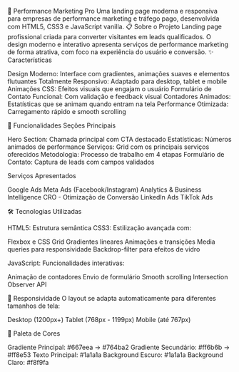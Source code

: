 🎯 Performance Marketing Pro
Uma landing page moderna e responsiva para empresas de performance marketing e tráfego pago, desenvolvida com HTML5, CSS3 e JavaScript vanilla.
📋 Sobre o Projeto
Landing page profissional criada para converter visitantes em leads qualificados. O design moderno e interativo apresenta serviços de performance marketing de forma atrativa, com foco na experiência do usuário e conversão.
✨ Características

Design Moderno: Interface com gradientes, animações suaves e elementos flutuantes
Totalmente Responsivo: Adaptado para desktop, tablet e mobile
Animações CSS: Efeitos visuais que engajam o usuário
Formulário de Contato Funcional: Com validação e feedback visual
Contadores Animados: Estatísticas que se animam quando entram na tela
Performance Otimizada: Carregamento rápido e smooth scrolling

🚀 Funcionalidades
Seções Principais

Hero Section: Chamada principal com CTA destacado
Estatísticas: Números animados de performance
Serviços: Grid com os principais serviços oferecidos
Metodologia: Processo de trabalho em 4 etapas
Formulário de Contato: Captura de leads com campos validados

Serviços Apresentados

Google Ads
Meta Ads (Facebook/Instagram)
Analytics & Business Intelligence
CRO - Otimização de Conversão
LinkedIn Ads
TikTok Ads

🛠️ Tecnologias Utilizadas

HTML5: Estrutura semântica
CSS3: Estilização avançada com:

Flexbox e CSS Grid
Gradientes lineares
Animações e transições
Media queries para responsividade
Backdrop-filter para efeitos de vidro


JavaScript: Funcionalidades interativas:

Animação de contadores
Envio de formulário
Smooth scrolling
Intersection Observer API



📱 Responsividade
O layout se adapta automaticamente para diferentes tamanhos de tela:

Desktop (1200px+)
Tablet (768px - 1199px)
Mobile (até 767px)

🎨 Paleta de Cores

Gradiente Principal: #667eea → #764ba2
Gradiente Secundário: #ff6b6b → #ff8e53
Texto Principal: #1a1a1a
Background Escuro: #1a1a1a
Background Claro: #f8f9fa
